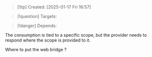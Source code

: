 
>[!tip] Created: [2025-01-17 Fri 16:57]

>[!question] Targets: 

>[!danger] Depends: 

The consumption is tied to a specific scope, but the provider needs to respond where the scope is provided to it.

Where to put the web bridge ?